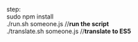 step:      
sudo npm install        
./run.sh someone.js    //**run the script**      
./translate.sh someone.js  //**translate to ES5**
